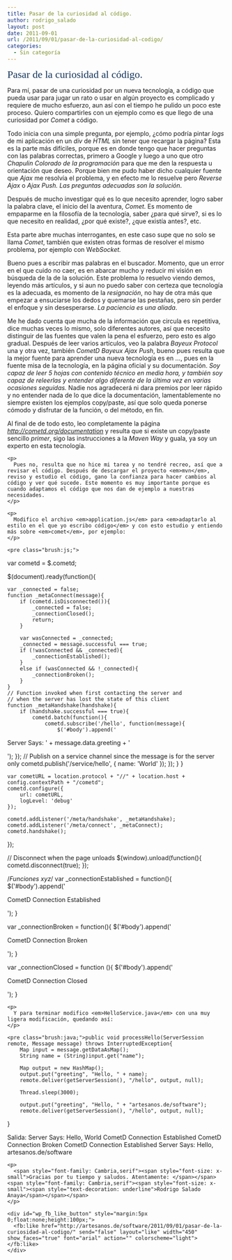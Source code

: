 ```yaml
---
title: Pasar de la curiosidad al código.
author: rodrigo_salado
layout: post
date: 2011-09-01
url: /2011/09/01/pasar-de-la-curiosidad-al-codigo/
categories:
  - Sin categoría
---
```

<!-- p { margin-bottom: 0.08in; }a:link {  } -->

<span style="color: #17365d"><span style="font-family: Cambria,serif"><span style="font-size: x-large">Pasar de la curiosidad al código.</span></span></span>

<p lang="es-MX">
  <p>
    Para mí, pasar de una curiosidad por un nueva tecnología, a código que pueda usar para jugar un rato o usar en algún proyecto es complicado y requiere de mucho esfuerzo, aun así con el tiempo he pulido un poco este proceso. Quiero compartirles con un ejemplo como es que llego de una curiosidad por <em>Comet</em> a código.
  </p>
  
  <p>
    Todo inicia con una simple pregunta, por ejemplo, ¿cómo podría pintar <em>logs</em> de mi aplicación en un <em>div</em> de <em>HTML</em> sin tener que recargar la página? Esta es la parte más difíciles, porque es en donde tengo que hacer preguntas con las palabras correctas, primero a Google y luego a uno que otro <em>Chapulin Colorado de la programación</em> para que me den la respuesta u orientación que deseo. Porque bien me pudo haber dicho cualquier fuente que <em>Ajax</em> me resolvía el problema, y en efecto me lo resuelve pero <em>Reverse Ajax </em>o<em> Ajax Push.</em> <em>Las preguntas adecuadas son la solución</em>.
  </p>
  
  <p>
    Después de mucho investigar qué es lo que necesito aprender, logro saber la palabra clave, el inicio del la aventura, <em>Comet.</em> Es momento de empaparme en la filosofía de la tecnología, saber ¿para qué sirve?, si es lo que necesito en realidad, ¿por qué existe?, ¿que existía antes?, etc.
  </p>
  
  <p>
    Esta parte abre muchas interrogantes, en este caso supe que no solo se llama <em>Comet</em>, también que existen otras formas de resolver el mismo problema, por ejemplo con W<em>ebSocket.</em>
  </p>
  
  <p>
    Bueno pues a escribir mas palabras en el buscador. Momento, que un error en el que cuido no caer, es en abarcar mucho y reducir mi visión en búsqueda de la de la solución. Este problema lo resuelvo viendo demos, leyendo más artículos, y si aun no puedo saber con certeza que tecnología es la adecuada, es momento de la <em>resignación</em>, no hay de otra más que empezar a ensuciarse los dedos y quemarse las pestañas, pero sin perder el enfoque y sin desesperarse. <em>La paciencia es una aliada</em>.
  </p>
  
  <p>
    Me he dado cuenta que mucha de la información que circula es repetitiva, dice muchas veces lo mismo, solo diferentes autores, así que necesito distinguir de las fuentes que valen la pena el esfuerzo, pero esto es algo gradual. Después de leer varios artículos, veo la palabra <em>Bayeux Protocol</em> una y otra vez, también <em>CometD Bayeux Ajax Push</em>, bueno pues resulta que la mejor fuente para aprender una nueva tecnología es en …, pues en la fuente misa de la tecnología, en la página oficial y su documentación. <em>Soy capaz de leer 5 hojas con contenido técnico en media hora, y también soy capaz de releerlas y entender algo diferente de la última vez en varias ocasiones seguidas.</em> Nadie nos agradecerá ni dara premios por leer rápido y no entender nada de lo que dice la documentación, lamentablemente no siempre existen los ejemplos copy/paste, así que solo queda ponerse cómodo y disfrutar de la función, o del método, en fin.
  </p>
  
  <p lang="es-MX">
    <p>
      Al final de de todo esto, leo completamente la página <a href="http://cometd.org/documentation" target="_top"><em>http://cometd.org/documentation</em></a> y resulta que si existe un copy/paste sencillo <em>primer</em>, sigo las instrucciones a la <em>Maven Way</em> y guala, ya soy un experto en esta tecnología.
    </p>
    
    <p>
      Pues no, resulta que no hice mi tarea y no tendré recreo, así que a revisar el código. Después de descargar el proyecto <em>mvn</em>, reviso y estudio el código, gano la confianza para hacer cambios al código y ver qué sucede. Este momento es muy importante porque es cuando adaptamos el código que nos dan de ejemplo a nuestras necesidades.
    </p>
    
    <p>
      Modifico el archivo <em>application.js</em> para <em>adaptarlo al estilo en el que yo escribo código</em> y con esto estudio y entiendo más sobre <em>comet</em>, por ejemplo:
    </p>
    
    <pre class="brush:js;">
var cometd = $.cometd;

$(document).ready(function(){

    var _connected = false;
    function _metaConnect(message){
        if (cometd.isDisconnected()){
            _connected = false;
            _connectionClosed();
            return;
        }

        var wasConnected = _connected;
        _connected = message.successful === true;
        if (!wasConnected && _connected){
            _connectionEstablished();
        }
        else if (wasConnected && !_connected){
            _connectionBroken();
        }
    }
    // Function invoked when first contacting the server and
    // when the server has lost the state of this client
    function _metaHandshake(handshake){
        if (handshake.successful === true){
            cometd.batch(function(){
                cometd.subscribe('/hello', function(message){
                    $('#body').append('



<div>
  Server Says: ' + message.data.greeting + '
</div>


');
                });
                // Publish on a service channel since the message is for the server only
                cometd.publish('/service/hello', { name: 'World' });
            });
        }
    }

    var cometURL = location.protocol + "//" + location.host + config.contextPath + "/cometd";
    cometd.configure({
        url: cometURL,
        logLevel: 'debug'
    });

    cometd.addListener('/meta/handshake', _metaHandshake);
    cometd.addListener('/meta/connect', _metaConnect);
    cometd.handshake();
});

// Disconnect when the page unloads
$(window).unload(function(){
    cometd.disconnect(true);
});

/*Funciones xyz*/
var  _connectionEstablished = function(){
    $('#body').append('



<div>
  CometD Connection Established
</div>


');
}

var _connectionBroken = function(){
    $('#body').append('



<div>
  CometD Connection Broken
</div>


');
}

var _connectionClosed = function (){
    $('#body').append('



<div>
  CometD Connection Closed
</div>


');
}
</pre>
    
    <p>
      Y para terminar modifico <em>HelloService.java</em> con una muy ligera modificación, quedando así:
    </p>
    
    <pre class="brush:java;">public void processHello(ServerSession remote, Message message) throws InterruptedException{
        Map input = message.getDataAsMap();
        String name = (String)input.get("name");

        Map output = new HashMap();
        output.put("greeting", "Hello, " + name);
        remote.deliver(getServerSession(), "/hello", output, null);

        Thread.sleep(3000);

        output.put("greeting", "Hello, " + "artesanos.de/software");
        remote.deliver(getServerSession(), "/hello", output, null);
}

Salida:
Server Says: Hello, World
CometD Connection Established
CometD Connection Broken
CometD Connection Established
Server Says: Hello, artesanos.de/software
</pre>
    
    <p>
      <span style="font-family: Cambria,serif"><span style="font-size: x-small">Gracias por tu tiempo y saludos. Atentamente: </span></span><span style="font-family: Cambria,serif"><span style="font-size: x-small"><span style="text-decoration: underline">Rodrigo Salado Anaya</span></span></span>
    </p>
    
    <div id="wp_fb_like_button" style="margin:5px 0;float:none;height:100px;">
      <fb:like href="http://artesanos.de/software/2011/09/01/pasar-de-la-curiosidad-al-codigo/" send="false" layout="like" width="450" show_faces="true" font="arial" action="" colorscheme="light"></fb:like>
    </div>
